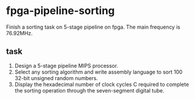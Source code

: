 # fpga-pipeline-sorting
Finish a sorting task on 5-stage pipeline on fpga. The main frequency is 76.92MHz.

## task
1. Design a 5-stage pipeline MIPS processor.
2. Select any sorting algorithm and write assembly language to sort 100 32-bit unsigned random numbers.
3. Display the hexadecimal number of clock cycles C required to complete the sorting operation through the seven-segment digital tube.
